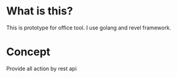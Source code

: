 # What is this?

This is prototype for office tool. I use golang and revel framework.

# Concept

Provide all action by rest api
